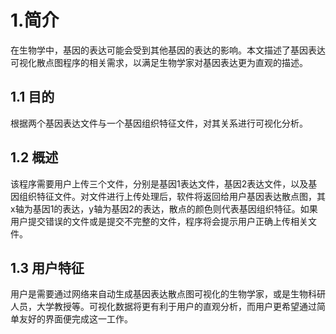 # 1.简介

  在生物学中，基因的表达可能会受到其他基因的表达的影响。本文描述了基因表达可视化散点图程序的相关需求，以满足生物学家对基因表达更为直观的描述。

## 1.1 目的

  根据两个基因表达文件与一个基因组织特征文件，对其关系进行可视化分析。

## 1.2 概述

  该程序需要用户上传三个文件，分别是基因1表达文件，基因2表达文件，以及基因组织特征文件。对文件进行上传处理后，软件将返回给用户基因表达散点图，其x轴为基因1的表达，y轴为基因2的表达，散点的颜色则代表基因组织特征。如果用户提交错误的文件或是提交不完整的文件，程序将会提示用户正确上传相关文件。

## 1.3 用户特征

​	用户是需要通过网络来自动生成基因表达散点图可视化的生物学家，或是生物科研人员，大学教授等。可视化数据将更有利于用户的直观分析，而用户更希望通过简单友好的界面便完成这一工作。

